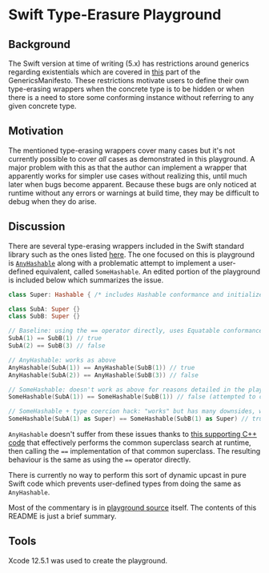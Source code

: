 # Swift Type-Erasure Playground

## Background

The Swift version at time of writing (5.x) has restrictions around generics regarding existentials which are covered in [this](https://github.com/apple/swift/blob/main/docs/GenericsManifesto.md#existentials) part of the GenericsManifesto. These restrictions motivate users to define their own type-erasing wrappers when the concrete type is to be hidden or when there is a need to store some conforming instance without referring to any given concrete type.

## Motivation

The mentioned type-erasing wrappers cover many cases but it's not currently possible to cover _all_ cases as demonstrated in this playground. A major problem with this as that the author can implement a wrapper that apparently works for simpler use cases without realizing this, until much later when bugs become apparent. Because these bugs are only noticed at runtime without any errors or warnings at build time, they may be difficult to debug when they do arise.

## Discussion

There are several type-erasing wrappers included in the Swift standard library such as the ones listed [here](https://developer.apple.com/documentation/swift/swift_standard_library/collections/supporting_types). The one focused on this is playground is [`AnyHashable`](https://developer.apple.com/documentation/swift/anyhashable) along with a problematic attempt to implement a user-defined equivalent, called `SomeHashable`. An edited portion of the playground is included below which summarizes the issue.

```swift
class Super: Hashable { /* includes Hashable conformance and initializer */ }

class SubA: Super {}
class SubB: Super {}

// Baseline: using the == operator directly, uses Equatable conformance included in Super
SubA(1) == SubB(1) // true
SubA(2) == SubB(3) // false

// AnyHashable: works as above
AnyHashable(SubA(1)) == AnyHashable(SubB(1)) // true
AnyHashable(SubA(2)) == AnyHashable(SubB(3)) // false

// SomeHashable: doesn't work as above for reasons detailed in the playground
SomeHashable(SubA(1)) == SomeHashable(SubB(1)) // false (attempted to cast SubB instance to SubA, fails)

// SomeHashable + type coercion hack: "works" but has many downsides, wouldn't recommend
SomeHashable(SubA(1) as Super) == SomeHashable(SubB(1) as Super) // true (casting SubB instance to Super, succeeds)
```

`AnyHashable` doesn't suffer from these issues thanks to [this supporting C++ code](https://github.com/apple/swift/blob/7123d2614b5f222d03b3762cb110d27a9dd98e24/stdlib/public/runtime/AnyHashableSupport.cpp#L147) that effectively performs the common superclass search at runtime, then calling the `==` implementation of that common superclass. The resulting behaviour is the same as using the `==` operator directly.

There is currently no way to perform this sort of dynamic upcast in pure Swift code which prevents user-defined types from doing the same as `AnyHashable`. 

Most of the commentary is in [playground source](TypeErasure.playground/Contents.swift) itself. The contents of this README is just a brief summary.

## Tools

Xcode 12.5.1 was used to create the playground.

